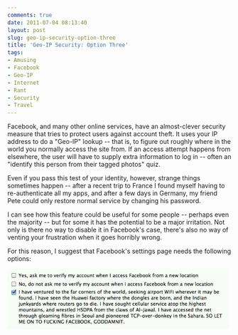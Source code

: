 ```yaml
---
comments: true
date: 2011-07-04 08:13:40
layout: post
slug: geo-ip-security-option-three
title: 'Geo-IP Security: Option Three'
tags:
- Amusing
- Facebook
- Geo-IP
- Internet
- Rant
- Security
- Travel
---
```


Facebook, and many other online services, have an almost-clever security measure that tries to protect users against account theft. It uses your IP address to do a "Geo-IP" lookup -- that is, to figure out roughly where in the world you normally access the site from. If an access attempt happens from elsewhere, the user will have to supply extra information to log in -- often an "identify this person from their tagged photos" quiz.

Even if you pass this test of your identity, however, strange things sometimes happen -- after a recent trip to France I found myself having to re-authenticate all my apps, and after a few days in Germany, my friend Pete could only restore normal service by changing his password.

I can see how this feature could be useful for some people -- perhaps even the majority -- but for some it has the potential to be a major irritation. Not only is there no way to disable it in Facebook's case, there's also no way of venting your frustration when it goes horribly wrong.

For this reason, I suggest that Facebook's settings page needs the following options:

 ![image](/img/blog/2011/07/wpid-Screen-shot-2011-07-04-at-07.26.52.png)
